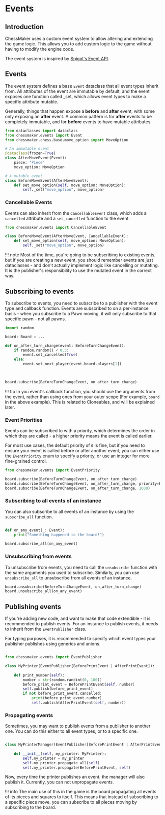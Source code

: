 # Events

## Introduction

ChessMaker uses a custom event system to allow altering and extending the game logic. 
This allows you to add custom logic to the game without having to modify the engine code.

The event system is inspired by [Spigot's Event API](https://www.spigotmc.org/wiki/using-the-event-api/).

## Events
The event system defines a base `Event` dataclass that all event types inherit from.
All attributes of the event are immutable by default, and the event exposes
one function called _set, which allows event types to make a specific attribute mutable.

Generally, things that happen expose a **before** and **after** event,
with some only exposing an **after** event. A common pattern is for **after** events
to be completely immutable, and for **before** events to have mutable attributes.

```python
from dataclasses import dataclass
from chessmaker.events import Event
from chessmaker.chess.base.move_option import MoveOption

# An immutable event
@dataclass(frozen=True)
class AfterMoveEvent(Event):
    piece: "Piece"
    move_option: MoveOption

# A mutable event
class BeforeMoveEvent(AfterMoveEvent):
    def set_move_option(self, move_option: MoveOption):
        self._set("move_option", move_option)
```

### Cancellable Events
Events can also inherit from the `CancellableEvent` class, 
which adds a `cancelled` attribute and a `set_cancelled` function to the event.

```python
from chessmaker.events import CancellableEvent

class BeforeMoveEvent(AfterMoveEvent, CancellableEvent):
    def set_move_option(self, move_option: MoveOption):
        self._set("move_option", move_option)
```


!!! note
    Most of the time, you're going to be subscribing to existing events,
    but if you are creating a new event, you should remember events are just dataclasses - and don't actually
    implement logic like cancelling or mutating. 
    It is the publisher's responsibility to use the mutated event in the correct way.


## Subscribing to events
To subscribe to events, you need to subscribe to a publisher with the event type and callback function.
Events are subscribed to on a per-instance basis - when you subscribe to a Pawn moving,
it will only subscribe to that specific pawn - not all pawns.

```python
import random

board: Board = ...

def on_after_turn_change(event: BeforeTurnChangeEvent):
    if random.random() < 0.5:
        event.set_cancelled(True)
    else:
        event.set_next_player(event.board.players[1])
        
    

board.subscribe(BeforeTurnChangeEvent, on_after_turn_change)
```

!!! tip
    In you event's callback function, you should use the arguments from the event,
    rather than using ones from your outer scope (For example, `board` in the above example).
    This is related to Cloneables, and will be explained later.

### Event Priorities
Events can be subscribed to with a priority, which determines the order in which they are called -
a higher priority means the event is called earlier.

For most use cases, the default priority of `0` is fine,
but if you need to ensure your event is called before or after another event,
you can either use the `EventPriority` enum to specify a priority, or use an integer for more fine-grained control.

```python
from chessmaker.events import EventPriority

board.subscribe(BeforeTurnChangeEvent, on_after_turn_change)
board.subscribe(BeforeTurnChangeEvent, on_after_turn_change, priority=EventPriority.VERY_LOW)
board.subscribe(BeforeTurnChangeEvent, on_after_turn_change, 2000)
```


### Subscribing to all events of an instance
You can also subscribe to all events of an instance by using the `subscribe_all` function.

```python

def on_any_event(_: Event):
    print("Something happened to the board!")
    
board.subscribe_all(on_any_event)
```

### Unsubscribing from events

To unsubscribe from events, you need to call the `unsubscribe` function with the same arguments you used to subscribe.
Similarly, you can use `unsubscribe_all` to unsubscribe from all events of an instance.

```python
board.unsubscribe(BeforeTurnChangeEvent, on_after_turn_change)
board.unsubscribe_all(on_any_event)
```

## Publishing events

If you're adding new code, and want to make that code extendible - it is recommended to publish events.
For an instance to publish events, it needs to inherit from the `EventPublisher` class.

For typing purposes, it is recommended to specify which event types your publisher publishes
using generics and unions.

```python

from chessmaker.events import EventPublisher

class MyPrinter(EventPublisher[BeforePrintEvent | AfterPrintEvent]):
    
    def print_number(self):
        number = str(random.randint(0, 100))
        before_print_event = BeforePrintEvent(self, number)
        self.publish(before_print_event)
        if not before_print_event.cancelled:
            print(before_print_event.number)
            self.publish(AfterPrintEvent(self, number))
```

### Propagating events
Sometimes, you may want to publish events from a publisher to another one.
You can do this either to all event types, or to a specific one.

```python

class MyPrinterManager(EventPublisher[BeforePrintEvent | AfterPrintEvent]):
    
    def __init__(self, my_printer: MyPrinter):
        self.my_printer = my_printer
        self.my_printer.propagate_all(self)
        self.my_printer.propagate(BeforePrintEvent, self)
```

Now, every time the printer publishes an event, the manager will also publish it.
Currently, you can not unpropagate events.

!!! info
    The main use of this in the game is the board propagating all events of its pieces and squares to itself.
    This means that instead of subscribing to a specific piece move, you can subscribe to all pieces moving by subscribing to the board.









